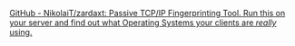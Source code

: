 
[GitHub - NikolaiT/zardaxt: Passive TCP/IP Fingerprinting Tool. Run this on your server and find out what Operating Systems your clients are *really* using.](https://github.com/NikolaiT/zardaxt/)
